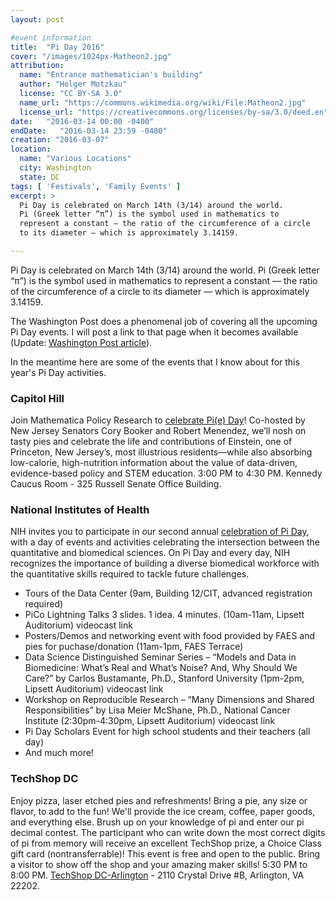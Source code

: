 ```yaml
---
layout: post

#event information
title:  "Pi Day 2016"
cover: "/images/1024px-Matheon2.jpg"
attribution:
  name: "Entrance mathematician's building"
  author: "Holger Motzkau"
  license: "CC BY-SA 3.0"
  name_url: "https://commons.wikimedia.org/wiki/File:Matheon2.jpg"
  license_url: "https://creativecommons.org/licenses/by-sa/3.0/deed.en"
date:   "2016-03-14 00:00 -0400"
endDate:   "2016-03-14 23:59 -0400"
creation: "2016-03-07"
location:
  name: "Various Locations"
  city: Washington
  state: DC
tags: [ 'Festivals', 'Family Events' ]
excerpt: >
  Pi Day is celebrated on March 14th (3/14) around the world. 
  Pi (Greek letter “π”) is the symbol used in mathematics to
  represent a constant — the ratio of the circumference of a circle
  to its diameter — which is approximately 3.14159.

---
```


Pi Day is celebrated on March 14th (3/14) around the world. Pi
(Greek letter “π”) is the symbol used in mathematics to represent
a constant — the ratio of the circumference of a circle to its
diameter — which is approximately 3.14159.

The Washington Post does a phenomenal job of covering all the upcoming
Pi Day events. I will post a link to that page when
it becomes available (Update: [Washington Post article](https://www.washingtonpost.com/news/going-out-guide/wp/2016/03/10/celebrate-pi-day-with-these-pastry-and-pizza-specials/)).

In the meantime here are some of the events that I know about for
this year's Pi Day activities.

### Capitol Hill

Join Mathematica Policy Research to [celebrate Pi(e) Day](https://www.eventbrite.com/e/pie-day-on-capitol-hill-tickets-21492423417?aff=ebrowse)! Co-hosted by
New Jersey Senators Cory Booker and Robert Menendez, we’ll nosh on
tasty pies and celebrate the life and contributions of Einstein, one of
Princeton, New Jersey’s, most illustrious residents—while also
absorbing low-calorie, high-nutrition information about the value of
data-driven, evidence-based policy and STEM education. 3:00 PM to 4:30
PM. Kennedy Caucus Room - 325 Russell Senate Office Building.

### National Institutes of Health

NIH invites you to participate in our second annual [celebration of 
Pi Day](https://datascience.nih.gov/PiDay2016), with
a day of events and activities celebrating the
intersection between the quantitative and biomedical sciences. 
On Pi Day and every day, NIH recognizes the importance of building a
diverse biomedical workforce with the quantitative skills required to
tackle future challenges.

* Tours of the Data Center (9am, Building 12/CIT, advanced registration required)
* PiCo Lightning Talks 3 slides. 1 idea. 4 minutes. (10am-11am, Lipsett Auditorium) videocast link
* Posters/Demos and networking event with food provided by FAES and pies for puchase/donation (11am-1pm, FAES Terrace)
* Data Science Distinguished Seminar Series – “Models and Data in Biomedicine: What’s Real and What’s Noise? And, Why Should We Care?” by Carlos Bustamante, Ph.D., Stanford University (1pm-2pm, Lipsett Auditorium) videocast link
* Workshop on Reproducible Research – “Many Dimensions and Shared Responsibilities” by Lisa Meier McShane, Ph.D., National Cancer Institute (2:30pm-4:30pm, Lipsett Auditorium) videocast link
* Pi Day Scholars Event for high school students and their teachers (all day)
* And much more!

### TechShop DC

Enjoy pizza, laser etched pies and refreshments! Bring a pie,
any size or flavor, to add to the fun! We'll provide the ice cream,
coffee, paper goods, and everything else. Brush up on your knowledge
of pi and enter our pi decimal contest. The participant who can write
down the most correct digits of pi from memory will receive an
excellent TechShop prize, a Choice Class gift card (nontransferrable)!
This event is free and open to the public. Bring a visitor to
show off the shop and your amazing maker skills! 5:30 PM to 8:00 PM.
[TechShop DC-Arlington](http://www.techshop.ws/Events.html?&action=detail&id=1942) - 2110 Crystal Drive #B, Arlington, VA 22202.

